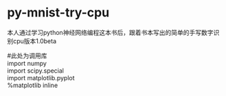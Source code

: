 # py-mnist-try-cpu
本人通过学习python神经网络编程这本书后，跟着书本写出的简单的手写数字识别cpu版本1.0beta

#此处为调用库  
import numpy  
import scipy.special  
import matplotlib.pyplot  
%matplotlib inline
